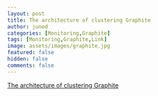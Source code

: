```yaml
---
layout: post
title: The architecture of clustering Graphite
author: juned
categories: [Monitoring,Graphite]
tags: [Monitoring,Graphite,Link]
image: assets/images/graphite.jpg
featured: false
hidden: false
comments: false
---
```


[The architecture of clustering Graphite](https://grey-boundary.io/the-architecture-of-clustering-graphite/)
